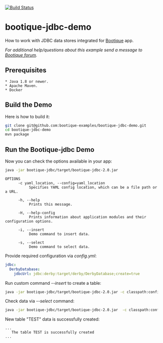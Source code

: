 [![Build Status](https://travis-ci.org/bootique-examples/bootique-jdbc-demo.svg)](https://travis-ci.org/bootique-examples/bootique-jdbc-demo)
# bootique-jdbc-demo

How to work with JDBC data stores integrated for [Bootique](http://bootique.io) app. 
   
*For additional help/questions about this example send a message to
[Bootique forum](https://groups.google.com/forum/#!forum/bootique-user).*
   
## Prerequisites
      
    * Java 1.8 or newer.
    * Apache Maven.
    * Docker
      
## Build the Demo
      
Here is how to build it:
```bash           
git clone git@github.com:bootique-examples/bootique-jdbc-demo.git
cd bootique-jdbc-demo
mvn package
```
      
## Run the Bootique-jdbc Demo

Now you can check the options available in your app:
```bash  
java -jar bootique-jdbc/target/bootique-jdbc-2.0.jar
```
```  
OPTIONS
      -c yaml_location, --config=yaml_location
           Specifies YAML config location, which can be a file path or a URL.

      -h, --help
           Prints this message.

      -H, --help-config
           Prints information about application modules and their configuration options.

      -i, --insert
           Demo command to insert data.

      -s, --select
           Demo command to select data.

```

Provide required configuration via *config.yml*:
```yaml  
jdbc:
  DerbyDatabase:
    jdbcUrl: jdbc:derby:target/derby/DerbyDatabase;create=true
```

Run custom command *--insert* to create a table:
```bash
java -jar bootique-jdbc/target/bootique-jdbc-2.0.jar -c classpath:config.yml -i
```    
Check data via *--select* command:
```bash    
java -jar bootique-jdbc/target/bootique-jdbc-2.0.jar  -c classpath:config.yml -s
```

New table "TEST" data is successfully created:   
```    
...
   The table TEST is successfully created
...
```